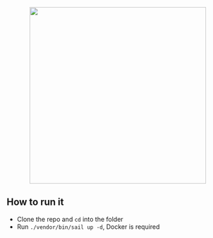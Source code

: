 <p align="center"><a href="https://awareways.com/" target="_blank"><img src="https://awareways.com/wp-content/uploads/2021/06/Awareways-logo.svg" width="400"></a></p>

## How to run it

- Clone the repo and `cd` into the folder
- Run `./vendor/bin/sail up -d`, Docker is required


